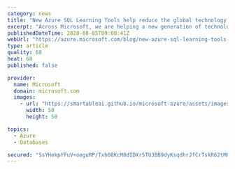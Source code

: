 ```yaml
---
category: news
title: "New Azure SQL Learning Tools help reduce the global technology skills gap"
excerpt: "Across Microsoft, we are helping a new generation of technology workers develop the right level of skills. Recently, Microsoft announced the availability of new virtual learning programs. These programs, focused on technical topics are already helping people enhance their digital expertise and, for some,"
publishedDateTime: 2020-08-05T09:00:41Z
webUrl: "https://azure.microsoft.com/blog/new-azure-sql-learning-tools-help-reduce-the-global-technology-skills-gap/"
type: article
quality: 68
heat: 68
published: false

provider:
  name: Microsoft
  domain: microsoft.com
  images:
    - url: "https://smartableai.github.io/microsoft-azure/assets/images/organizations/microsoft.com-50x50.jpg"
      width: 50
      height: 50

topics:
  - Azure
  - Databases

secured: "SsYHekpYFuV+oeguRP/Txh08KcM8dIDXr5TU3BB9dyKsqdhrJfCrTskR62tMR/A8mSZ/aDuNkAzxlDsiacuP72/WtjpIH/r3fTF3L9F+n7TzbrJ/QdNHEBGNZ1tUsvO2QmBNfrFiamMUUzel60Lk9F3h0LOn8X7yXDCUzWDE35GS+dOTYt4v4RsF9/zx/KhmIgn7GYJOYYPAf41RZ3SKfpe9+Uevsv0z0hFAepgSkOhbtJ88iziKwqFJuAa+srb5dvJ8YVb5rxcTNmf1KgtoOFiDR/pS0oNShwF+yL1rWTWeIpXn6BM0XvairHK+nN9rzqr7fasqmmW9XTkJ7bo8+BOvMZJUXW6X5huzUQGSy6s=;GQzqvWxNDOclma8+3l8JNQ=="
---
```


